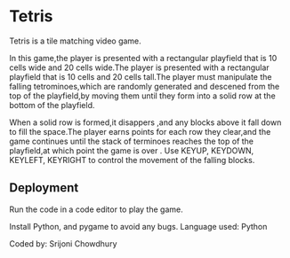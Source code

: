 # Tetris
Tetris is a tile matching video game.

In this game,the player is presented with a rectangular playfield that is 10 cells wide and 20 cells wide.The player is presented with a rectangular playfield that is 10 cells and 20 cells tall.The player must manipulate the falling tetrominoes,which are randomly generated and descened from the top of the playfield,by moving them until they form into a solid row at the bottom of the playfield.

When a solid row is formed,it disappers ,and any blocks above it fall down to fill the space.The player earns points for each row they clear,and the game continues until the stack of terminoes reaches the top of the playfield,at which point the game is over .
Use KEYUP, KEYDOWN, KEYLEFT, KEYRIGHT to control the movement of the falling blocks.

## Deployment
Run the code in a code editor to play the game. 

Install Python, and pygame to avoid any bugs.
Language used: Python 


Coded by: Srijoni Chowdhury
